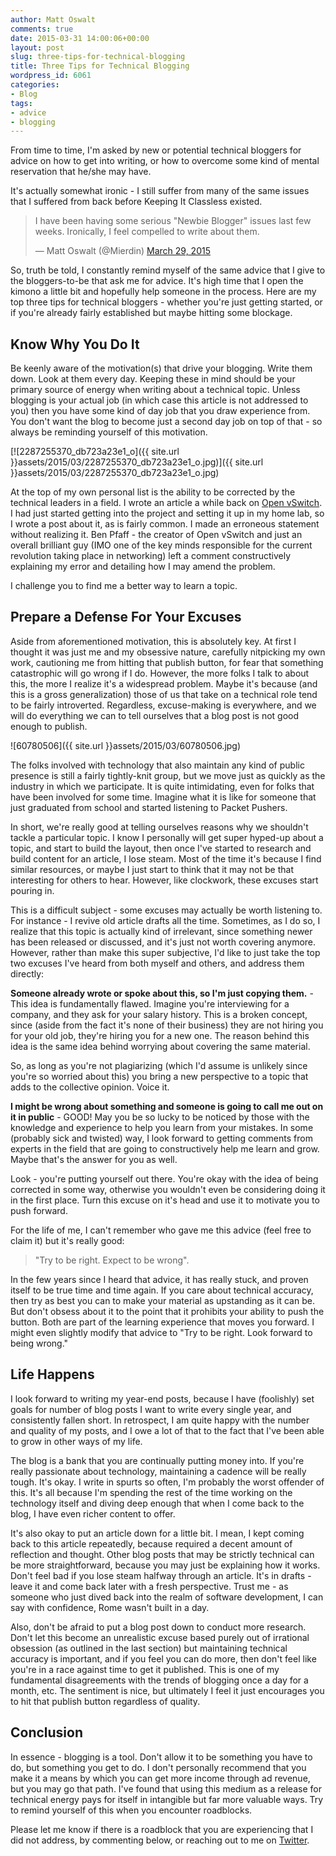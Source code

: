 ```yaml
---
author: Matt Oswalt
comments: true
date: 2015-03-31 14:00:06+00:00
layout: post
slug: three-tips-for-technical-blogging
title: Three Tips for Technical Blogging
wordpress_id: 6061
categories:
- Blog
tags:
- advice
- blogging
---
```


From time to time, I'm asked by new or potential technical bloggers for advice on how to get into writing, or how to overcome some kind of mental reservation that he/she may have.

It's actually somewhat ironic - I still suffer from many of the same issues that I suffered from back before Keeping It Classless existed.

<blockquote class="twitter-tweet" lang="en"><p lang="en" dir="ltr">I have been having some serious &quot;Newbie Blogger&quot; issues last few weeks. Ironically, I feel compelled to write about them.</p>&mdash; Matt Oswalt (@Mierdin) <a href="https://twitter.com/Mierdin/status/582311537928323072">March 29, 2015</a></blockquote>
<script async src="//platform.twitter.com/widgets.js" charset="utf-8"></script>

So, truth be told, I constantly remind myself of the same advice that I give to the bloggers-to-be that ask me for advice. It's high time that I open the kimono a little bit and hopefully help someone in the process. Here are my top three tips for technical bloggers - whether you're just getting started, or if you're already fairly established but maybe hitting some blockage.

## Know Why You Do It

Be keenly aware of the motivation(s) that drive your blogging. Write them down. Look at them every day. Keeping these in mind should be your primary source of energy when writing about a technical topic. Unless blogging is your actual job (in which case this article is not addressed to you) then you have some kind of day job that you draw experience from. You don't want the blog to become just a second day job on top of that - so always be reminding yourself of this motivation.

[![2287255370_db723a23e1_o]({{ site.url }}assets/2015/03/2287255370_db723a23e1_o.jpg)]({{ site.url }}assets/2015/03/2287255370_db723a23e1_o.jpg)

At the top of my own personal list is the ability to be corrected by the technical leaders in a field. I wrote an article a while back on [Open vSwitch](http://keepingitclassless.net/2013/10/introduction-to-open-vswitch/). I had just started getting into the project and setting it up in my home lab, so I wrote a post about it, as is fairly common. I made an erroneous statement without realizing it. Ben Pfaff - the creator of Open vSwitch and just an overall brilliant guy (IMO one of the key minds responsible for the current revolution taking place in networking) left a comment constructively explaining my error and detailing how I may amend the problem.

I challenge you to find me a better way to learn a topic.

## Prepare a Defense For Your Excuses

Aside from aforementioned motivation, this is absolutely key. At first I thought it was just me and my obsessive nature, carefully nitpicking my own work, cautioning me from hitting that publish button, for fear that something catastrophic will go wrong if I do. However, the more folks I talk to about this, the more I realize it's a widespread problem. Maybe it's because (and this is a gross generalization) those of us that take on a technical role tend to be fairly introverted. Regardless, excuse-making is everywhere, and we will do everything we can to tell ourselves that a blog post is not good enough to publish.

![60780506]({{ site.url }}assets/2015/03/60780506.jpg)

The folks involved with technology that also maintain any kind of public presence is still a fairly tightly-knit group, but we move just as quickly as the industry in which we participate. It is quite intimidating, even for folks that have been involved for some time. Imagine what it is like for someone that just graduated from school and started listening to Packet Pushers.

In short, we're really good at telling ourselves reasons why we shouldn't tackle a particular topic. I know I personally will get super hyped-up about a topic, and start to build the layout, then once I've started to research and build content for an article, I lose steam. Most of the time it's because I find similar resources, or maybe I just start to think that it may not be that interesting for others to hear. However, like clockwork, these excuses start pouring in.

This is a difficult subject - some excuses may actually be worth listening to. For instance - I revive old article drafts all the time. Sometimes, as I do so, I realize that this topic is actually kind of irrelevant, since something newer has been released or discussed, and it's just not worth covering anymore. However, rather than make this super subjective, I'd like to just take the top two excuses I've heard from both myself and others, and address them directly:

**Someone already wrote or spoke about this, so I'm just copying them.** - This idea is fundamentally flawed. Imagine you're interviewing for a company, and they ask for your salary history. This is a broken concept, since (aside from the fact it's none of their business) they are not hiring you for your old job, they're hiring you for a new one. The reason behind this idea is the same idea behind worrying about covering the same material.

So, as long as you're not plagiarizing (which I'd assume is unlikely since you're so worried about this) you bring a new perspective to a topic that adds to the collective opinion. Voice it.

**I might be wrong about something and someone is going to call me out on it in public** - GOOD! May you be so lucky to be noticed by those with the knowledge and experience to help you learn from your mistakes. In some (probably sick and twisted) way, I look forward to getting comments from experts in the field that are going to constructively help me learn and grow. Maybe that's the answer for you as well.

Look - you're putting yourself out there. You're okay with the idea of being corrected in some way, otherwise you wouldn't even be considering doing it in the first place. Turn this excuse on it's head and use it to motivate you to push forward.

For the life of me, I can't remember who gave me this advice (feel free to claim it) but it's really good:

> "Try to be right. Expect to be wrong".

In the few years since I heard that advice, it has really stuck, and proven itself to be true time and time again. If you care about technical accuracy, then try as best you can to make your material as upstanding as it can be. But don't obsess about it to the point that it prohibits your ability to push the button. Both are part of the learning experience that moves you forward. I might even slightly modify that advice to "Try to be right. Look forward to being wrong."

## Life Happens

I look forward to writing my year-end posts, because I have (foolishly) set goals for number of blog posts I want to write every single year, and consistently fallen short. In retrospect, I am quite happy with the number and quality of my posts, and I owe a lot of that to the fact that I've been able to grow in other ways of my life.

The blog is a bank that you are continually putting money into. If you're really passionate about technology, maintaining a cadence will be really tough. It's okay. I write in spurts so often, I'm probably the worst offender of this. It's all because I'm spending the rest of the time working on the technology itself and diving deep enough that when I come back to the blog, I have even richer content to offer.

It's also okay to put an article down for a little bit. I mean, I kept coming back to this article repeatedly, because required a decent amount of reflection and thought. Other blog posts that may be strictly technical can be more straightforward, because you may just be explaining how it works. Don't feel bad if you lose steam halfway through an article. It's in drafts - leave it and come back later with a fresh perspective. Trust me - as someone who just dived back into the realm of software development, I can say with confidence, Rome wasn't built in a day.

Also, don't be afraid to put a blog post down to conduct more research. Don't let this become an unrealistic excuse based purely out of irrational obsession (as outlined in the last section) but maintaining technical accuracy is important, and if you feel you can do more, then don't feel like you're in a race against time to get it published. This is one of my fundamental disagreements with the trends of blogging once a day for a month, etc. The sentiment is nice, but ultimately I feel it just encourages you to hit that publish button regardless of quality.

## Conclusion

In essence - blogging is a tool. Don't allow it to be something you have to do, but something you get to do. I don't personally recommend that you make it a means by which you can get more income through ad revenue, but you may go that path. I've found that using this medium as a release for technical energy pays for itself in intangible but far more valuable ways. Try to remind yourself of this when you encounter roadblocks.

Please let me know if there is a roadblock that you are experiencing that I did not address, by commenting below, or reaching out to me on [Twitter](http://twitter.com/mierdin).

